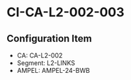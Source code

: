 # CI-CA-L2-002-003

## Configuration Item
- CA: CA-L2-002
- Segment: L2-LINKS
- AMPEL: AMPEL-24-BWB
